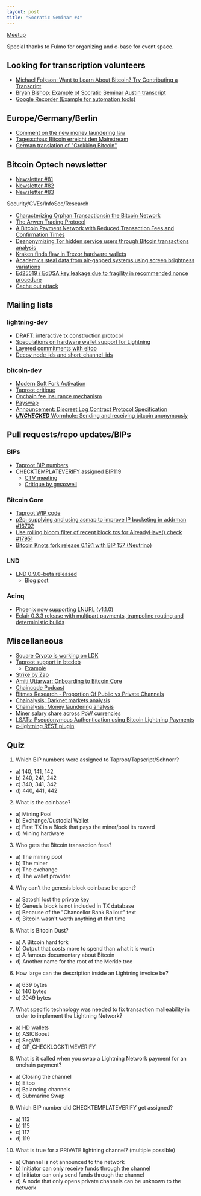 ```yaml
---
layout: post
title: "Socratic Seminar #4"
---
```


[Meetup](https://www.meetup.com/Bitcoin-Lab-Berlin/events/267904053/)

Special thanks to Fulmo for organizing and c-base for event space.

## Looking for transcription volunteers
- [Michael Folkson: Want to Learn About Bitcoin? Try Contributing a Transcript](https://bitcoinmagazine.com/articles/op-ed-want-to-learn-about-bitcoin-try-contributing-a-transcript)
- [Bryan Bishop: Example of Socratic Seminar Austin transcript](https://diyhpl.us/wiki/transcripts/austin-bitcoin-developers/2019-11-19-socratic-seminar-4/)
- [Google Recorder (Example for automation tools)](https://play.google.com/store/apps/details?id=com.google.android.apps.recorder&hl=en)

## Europe/Germany/Berlin
- [Comment on the new money laundering law](https://www.lto.de/recht/hintergruende/h/blockchain-bitcoin-regulierung-bafin-aufsicht-digitale-vermoegenswerte-erlaubnis/)
- [Tagesschau: Bitcoin erreicht den Mainstream](https://www.tagesschau.de/wirtschaft/boerse/bitcoin-153.html)
- [German translation of "Grokking Bitcoin"](http://bitcoinbegreifen.de/)

## Bitcoin Optech newsletter
- [Newsletter #81](https://bitcoinops.org/en/newsletters/2020/01/22/)
- [Newsletter #82](https://bitcoinops.org/en/newsletters/2020/01/29/)
- [Newsletter #83](https://bitcoinops.org/en/newsletters/2020/02/05/)

Security/CVEs/InfoSec/Research
- [Characterizing Orphan Transactionsin the Bitcoin Network](https://arxiv.org/pdf/1912.11541.pdf)
- [The Arwen Trading Protocol](https://eprint.iacr.org/2020/024)
- [A Bitcoin Payment Network with Reduced Transaction Fees and Confirmation Times](https://www.sciencedirect.com/science/article/abs/pii/S1389128619308850)
- [Deanonymizing Tor hidden service users through Bitcoin transactions analysis](https://www.sciencedirect.com/science/article/pii/S0167404818309908)
- [Kraken finds flaw in Trezor hardware wallets](https://blog.kraken.com/post/3662/kraken-identifies-critical-flaw-in-trezor-hardware-wallets/)
- [Academics steal data from air-gapped systems using screen brightness variations](https://www.zdnet.com/article/academics-steal-data-from-air-gapped-systems-using-screen-brightness-variations/)
- [Ed25519 / EdDSA key leakage due to fragility in recommended nonce procedure](https://moderncrypto.org/mail-archive/curves/2020/001012.html)
- [Cache out attack](https://cacheoutattack.com/)

## Mailing lists
### lightning-dev
- [DRAFT: interactive tx construction protocol](https://lists.linuxfoundation.org/pipermail/lightning-dev/2020-January/002466.html)
- [Speculations on hardware wallet support for Lightning](https://lists.linuxfoundation.org/pipermail/lightning-dev/2020-January/002425.html)
- [Layered commitments with eltoo](https://lists.linuxfoundation.org/pipermail/lightning-dev/2020-January/002448.html)
- [Decoy node_ids and short_channel_ids](https://lists.linuxfoundation.org/pipermail/lightning-dev/2020-January/002435.html)

### bitcoin-dev
- [Modern Soft Fork Activation](https://lists.linuxfoundation.org/pipermail/bitcoin-dev/2020-January/017547.html)
- [Taproot critique](https://lists.linuxfoundation.org/pipermail/bitcoin-dev/2020-February/017618.html)
- [Onchain fee insurance mechanism](https://lists.linuxfoundation.org/pipermail/bitcoin-dev/2020-January/017601.html)
- [Payswap](https://lists.linuxfoundation.org/pipermail/bitcoin-dev/2020-January/017595.html)
- [Announcement: Discreet Log Contract Protocol Specification](https://lists.linuxfoundation.org/pipermail/bitcoin-dev/2020-January/017563.html)
- [***UNCHECKED*** Wormhole: Sending and receiving bitcoin anonymously](https://lists.linuxfoundation.org/pipermail/bitcoin-dev/2020-January/017585.html)

## Pull requests/repo updates/BIPs
### BIPs
- [Taproot BIP numbers](https://github.com/bitcoin/bips/pull/876)
- [CHECKTEMPLATEVERIFY assigned BIP119](https://github.com/bitcoin/bips/blob/master/bip-0119.mediawiki)
  - [CTV meeting](https://twitter.com/jeremyrubin/status/1223672458516938752)
  - [Critique by gmaxwell](https://bitcointalk.org/index.php?topic=5220520.msg53699487#msg53699487)
### Bitcoin Core
- [Taproot WIP code](https://github.com/bitcoin/bitcoin/pull/17977)
- [p2p: supplying and using asmap to improve IP bucketing in addrman #16702](https://github.com/bitcoin/bitcoin/pull/16702)
- [Use rolling bloom filter of recent block txs for AlreadyHave() check #17951](https://github.com/bitcoin/bitcoin/pull/17951)
- [Bitcoin Knots fork release 0.19.1 with BIP 157 (Neutrino)](https://bitcoinknots.org/)

### LND
- [LND 0.9.0-beta released](https://github.com/lightningnetwork/lnd/releases/tag/v0.9.0-beta)
  - [Blog post](https://blog.lightning.engineering/announcement/2020/01/22/lnd-v0.9.html)

### Acinq
- [Phoenix now supporting LNURL (v1.1.0)](https://github.com/ACINQ/phoenix/releases)
- [Eclair 0.3.3 release with multipart payments, trampoline routing and deterministic builds](https://github.com/ACINQ/eclair/releases/tag/v0.3.3)

## Miscellaneous
- [Square Crypto is working on LDK](https://medium.com/@squarecrypto/what-were-building-lightning-development-kit-1ed58b0cab06)
- [Taproot support in btcdeb](https://github.com/kallewoof/btcdeb/tree/taproot)
  - [Example](https://github.com/kallewoof/btcdeb/blob/taproot/doc/tapscript-example.md)
- [Strike by Zap](https://medium.com/@JimmyMow/announcing-strike-by-zap-4f578c7c8984)
- [Amiti Uttarwar: Onboarding to Bitcoin Core](https://medium.com/@amitiu/onboarding-to-bitcoin-core-7c1a83b20365)
- [Chaincode Podcast](https://podcast.chaincode.com/)
- [Bitmex Research - Proportion Of Public vs Private Channels](https://blog.bitmex.com/lightning-network-part-7-proportion-of-public-vs-private-channels/)
- [Chainalysis: Darknet markets analysis](https://blog.chainalysis.com/reports/darknet-markets-cryptocurrency-2019)
- [Chainalysis: Money laundering analysis](https://blog.chainalysis.com/reports/money-laundering-cryptocurrency-2019)
- [Miner salary share across PoW currencies](https://twitter.com/yassineark/status/1215700239245549575)
- [LSATs: Pseudonymous Authentication using Bitcoin Lightning Payments](https://medium.com/tierion/lsats-pseudonymous-authentication-using-bitcoin-lightning-payments-459e209b4b36)
- [c-lightning REST plugin](https://github.com/Ride-The-Lightning/c-lightning-REST)

## Quiz
1. Which BIP numbers were assigned to Taproot/Tapscript/Schnorr?
  - a) 140, 141, 142
  - b) 240, 241, 242
  - c) 340, 341, 342
  - d) 440, 441, 442

2. What is the coinbase?
  - a) Mining Pool
  - b) Exchange/Custodial Wallet
  - c) First TX in a Block that pays the miner/pool its reward
  - d) Mining hardware

3. Who gets the Bitcoin transaction fees?
  - a) The mining pool
  - b) The miner
  - c) The exchange
  - d) The wallet provider

4. Why can’t the genesis block coinbase be spent?
  - a) Satoshi lost the private key
  - b) Genesis block is not included in TX database
  - c) Because of the "Chancellor Bank Bailout" text
  - d) Bitcoin wasn't worth anything at that time

5. What is Bitcoin Dust?
  - a) A Bitcoin hard fork
  - b) Output that costs more to spend than what it is worth
  - c) A famous documentary about Bitcoin
  - d) Another name for the root of the Merkle tree

6. How large can the description inside an Lightning invoice be?
  - a) 639 bytes
  - b) 140 bytes
  - c) 2049 bytes

7. What specific technology was needed to fix transaction malleability in order to implement the Lightning Network?
  - a) HD wallets
  - b) ASICBoost
  - c) SegWit
  - d) OP_CHECKLOCKTIMEVERIFY

8. What is it called when you swap a Lightning Network payment for an onchain payment?
  - a) Closing the channel
  - b) Eltoo
  - c) Balancing channels
  - d) Submarine Swap

9. Which BIP number did CHECKTEMPLATEVERIFY get assigned?
  - a) 113
  - b) 115
  - c) 117
  - d) 119

10. What is true for a PRIVATE lightning channel? (multiple possible)
  - a) Channel is not announced to the network
  - b) Initiator can only receive funds through the channel
  - c) Initiator can only send funds through the channel
  - d) A node that only opens private channels can be unknown to the network
